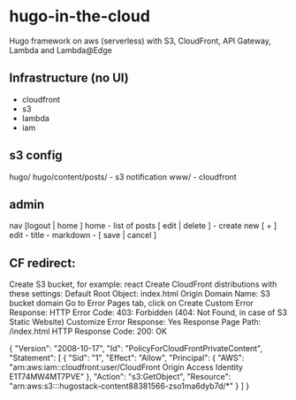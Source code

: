 # hugo-in-the-cloud
Hugo framework on aws (serverless) with S3, CloudFront, API Gateway, Lambda and Lambda@Edge

## Infrastructure (no UI)
* cloudfront
* s3
* lambda
* iam


## s3 config
hugo/
hugo/content/posts/ - s3 notification
www/ - cloudfront

## admin
nav [logout | home ]
home
    - list of posts [ edit | delete ]
    - create new [ + ]
edit
    - title
    - markdown
    - [ save | cancel ]



## CF redirect:

Create S3 bucket, for example: react
Create CloudFront distributions with these settings:
Default Root Object: index.html
Origin Domain Name: S3 bucket domain
Go to Error Pages tab, click on Create Custom Error Response:
HTTP Error Code: 403: Forbidden (404: Not Found, in case of S3 Static Website)
Customize Error Response: Yes
Response Page Path: /index.html
HTTP Response Code: 200: OK


{
    "Version": "2008-10-17",
    "Id": "PolicyForCloudFrontPrivateContent",
    "Statement": [
        {
            "Sid": "1",
            "Effect": "Allow",
            "Principal": {
                "AWS": "arn:aws:iam::cloudfront:user/CloudFront Origin Access Identity E1T74MW4MT7PVE"
            },
            "Action": "s3:GetObject",
            "Resource": "arn:aws:s3:::hugostack-content88381566-zso1ma6dyb7d/*"
        }
    ]
}